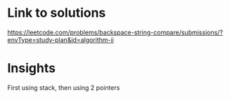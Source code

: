 # Link to solutions
https://leetcode.com/problems/backspace-string-compare/submissions/?envType=study-plan&id=algorithm-ii

# Insights
First using stack, then using 2 pointers